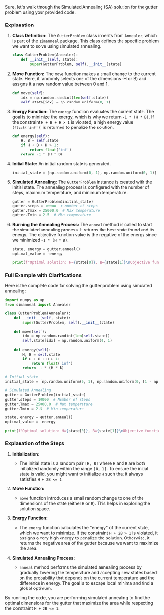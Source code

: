 Sure, let's walk through the Simulated Annealing (SA) solution for the gutter problem using your provided code.

### Explanation

1. **Class Definition:**
   The `GutterProblem` class inherits from `Annealer`, which is part of the `simanneal` package. This class defines the specific problem we want to solve using simulated annealing.

   ```python
   class GutterProblem(Annealer):
       def __init__(self, state):
           super(GutterProblem, self).__init__(state)
   ```

2. **Move Function:**
   The `move` function makes a small change to the current state. Here, it randomly selects one of the dimensions (H or B) and assigns it a new random value between 0 and 1.

   ```python
   def move(self):
       idx = np.random.randint(len(self.state))
       self.state[idx] = np.random.uniform(0, 1)
   ```

3. **Energy Function:**
   The `energy` function evaluates the current state. The goal is to minimize the energy, which is why we return `-1 * (H * B)`. If the constraint `H + B + H > 1` is violated, a high energy value (`float('inf')`) is returned to penalize the solution.

   ```python
   def energy(self):
       H, B = self.state
       if H + B + H > 1:
           return float('inf')
       return -1 * (H * B)
   ```

4. **Initial State:**
   An initial random state is generated.

   ```python
   initial_state = [np.random.uniform(0, 1), np.random.uniform(0, 1)]
   ```

5. **Simulated Annealing:**
   The `GutterProblem` instance is created with the initial state. The annealing process is configured with the number of steps, maximum temperature, and minimum temperature.

   ```python
   gutter = GutterProblem(initial_state)
   gutter.steps = 10000  # Number of steps
   gutter.Tmax = 25000.0  # Max temperature
   gutter.Tmin = 2.5  # Min temperature
   ```

6. **Running the Annealing Process:**
   The `anneal` method is called to start the simulated annealing process. It returns the best state found and its energy. The objective function value is the negative of the energy since we minimized `-1 * (H * B)`.

   ```python
   state, energy = gutter.anneal()
   optimal_value = -energy

   print(f"Optimal solution: H={state[0]}, B={state[1]}\nObjective function value: {optimal_value}")
   ```

### Full Example with Clarifications

Here is the complete code for solving the gutter problem using simulated annealing:

```python
import numpy as np
from simanneal import Annealer

class GutterProblem(Annealer):
    def __init__(self, state):
        super(GutterProblem, self).__init__(state)
    
    def move(self):
        idx = np.random.randint(len(self.state))
        self.state[idx] = np.random.uniform(0, 1)
    
    def energy(self):
        H, B = self.state
        if H + B + H > 1:
            return float('inf')
        return -1 * (H * B)

# Initial state
initial_state = [np.random.uniform(0, 1), np.random.uniform(0, (1 - np.random.uniform(0, 1)) / 2)]

# Simulated Annealing
gutter = GutterProblem(initial_state)
gutter.steps = 10000  # Number of steps
gutter.Tmax = 25000.0  # Max temperature
gutter.Tmin = 2.5  # Min temperature

state, energy = gutter.anneal()
optimal_value = -energy

print(f"Optimal solution: H={state[0]}, B={state[1]}\nObjective function value: {optimal_value}")
```

### Explanation of the Steps

1. **Initialization:**
   - The initial state is a random pair `[H, B]` where `H` and `B` are both initialized randomly within the range `[0, 1]`. To ensure the initial state is valid, you might want to initialize `H` such that it always satisfies `H + 2B <= 1`.

2. **Move Function:**
   - `move` function introduces a small random change to one of the dimensions of the state (either `H` or `B`). This helps in exploring the solution space.

3. **Energy Function:**
   - The `energy` function calculates the "energy" of the current state, which we want to minimize. If the constraint `H + 2B > 1` is violated, it assigns a very high energy to penalize the solution. Otherwise, it returns the negative area of the gutter because we want to maximize the area.

4. **Simulated Annealing Process:**
   - `anneal` method performs the simulated annealing process by gradually lowering the temperature and accepting new states based on the probability that depends on the current temperature and the difference in energy. The goal is to escape local minima and find a global optimum.

By running the code, you are performing simulated annealing to find the optimal dimensions for the gutter that maximize the area while respecting the constraint `H + 2B <= 1`.